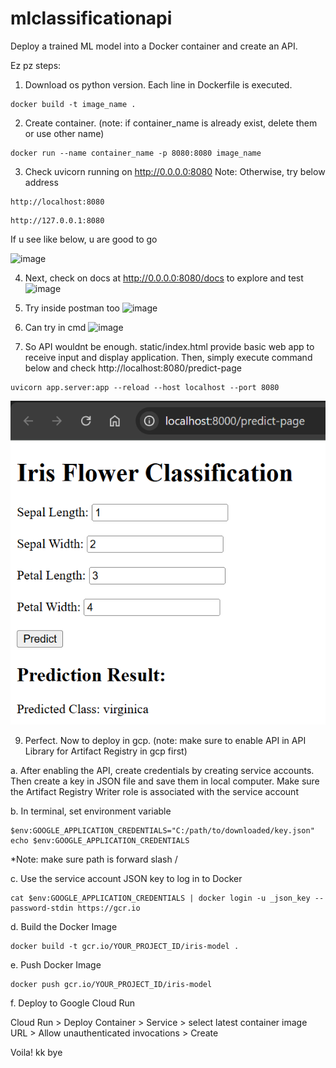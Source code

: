 # mlclassificationapi
Deploy a trained ML model into a Docker container and create an API. 

Ez pz steps:

1. Download os python version. Each line in Dockerfile is executed.
```
docker build -t image_name .
```
2. Create container. (note: if container_name is already exist, delete them or use other name)
```
docker run --name container_name -p 8080:8080 image_name
```
3. Check uvicorn running on http://0.0.0.0:8080
Note: Otherwise, try below address
```
http://localhost:8080
```
```
http://127.0.0.1:8080
```
If u see like below, u are good to go

![image](https://github.com/user-attachments/assets/e7f084aa-3299-47a2-b91a-713f0e795aa1)

4. Next, check on docs at  http://0.0.0.0:8080/docs to explore and test
   ![image](https://github.com/user-attachments/assets/2bb37462-1e7e-4b55-8a03-5e355e5cf1c2)


6. Try inside postman too
   ![image](https://github.com/user-attachments/assets/78216278-445c-43fb-8f82-904dcde9b212)

7. Can try in cmd
   ![image](https://github.com/user-attachments/assets/37d123b0-952d-4605-b585-78b0471636f5)

8. So API wouldnt be enough. static/index.html provide basic web app to receive input and display application. Then, simply execute command below and check http://localhost:8080/predict-page

```
uvicorn app.server:app --reload --host localhost --port 8080 

```

![alt text](image.png)

9. Perfect. Now to deploy in gcp. (note: make sure to enable API in API Library for Artifact Registry in gcp first)

a. After enabling the API, create credentials by creating service accounts. Then create a key in JSON file and save them in local computer. Make sure the Artifact Registry Writer role is associated with the service account

b. In terminal, set environment variable

```
$env:GOOGLE_APPLICATION_CREDENTIALS="C:/path/to/downloaded/key.json"
echo $env:GOOGLE_APPLICATION_CREDENTIALS  
```
*Note: make sure path is forward slash /

c. Use the service account JSON key to log in to Docker

```
cat $env:GOOGLE_APPLICATION_CREDENTIALS | docker login -u _json_key --password-stdin https://gcr.io
```
d. Build the Docker Image
```
docker build -t gcr.io/YOUR_PROJECT_ID/iris-model .
```
e. Push Docker Image
```
docker push gcr.io/YOUR_PROJECT_ID/iris-model
```
f. Deploy to Google Cloud Run

Cloud Run > Deploy Container > Service > select latest container image URL > 
Allow unauthenticated invocations > Create

Voila! kk bye
